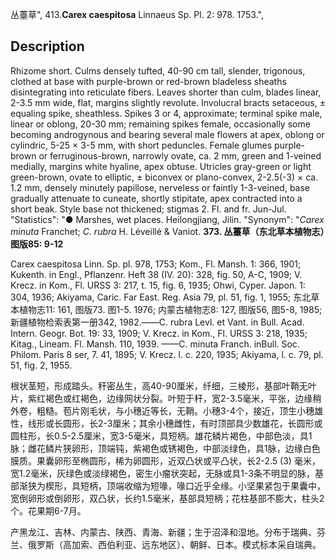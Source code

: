 丛薹草",
413.**Carex caespitosa** Linnaeus Sp. Pl. 2: 978. 1753.",

## Description
Rhizome short. Culms densely tufted, 40-90 cm tall, slender, trigonous, clothed at base with purple-brown or red-brown bladeless sheaths disintegrating into reticulate fibers. Leaves shorter than culm, blades linear, 2-3.5 mm wide, flat, margins slightly revolute. Involucral bracts setaceous, ± equaling spike, sheathless. Spikes 3 or 4, approximate; terminal spike male, linear or oblong, 20-30 mm; remaining spikes female, occasionally some becoming androgynous and bearing several male flowers at apex, oblong or cylindric, 5-25 × 3-5 mm, with short peduncles. Female glumes purple-brown or ferruginous-brown, narrowly ovate, ca. 2 mm, green and 1-veined medially, margins white hyaline, apex obtuse. Utricles gray-green or light green-brown, ovate to elliptic, ± biconvex or plano-convex, 2-2.5(-3) × ca. 1.2 mm, densely minutely papillose, nerveless or faintly 1-3-veined, base gradually attenuate to cuneate, shortly stipitate, apex contracted into a short beak. Style base not thickened; stigmas 2. Fl. and fr. Jun-Jul.
  "Statistics": "● Marshes, wet places. Heilongjiang, Jilin.
  "Synonym": "*Carex minuta* Franchet; *C. rubra* H. Léveillé &amp; Vaniot.
**373. 丛薹草（东北草本植物志）图版85: 9-12**

Carex caespitosa Linn. Sp. pl. 978, 1753; Kom., Fl. Mansh. 1: 366, 1901; Kukenth. in Engl., Pflanzenr. Heft 38 (IV. 20): 328, fig. 50, A-C, 1909; V. Krecz. in Kom., Fl. URSS 3: 217, t. 15, fig. 6, 1935; Ohwi, Cyper. Japon. 1: 304, 1936; Akiyama, Caric. Far East. Reg. Asia 79, pl. 51, fig. 1, 1955; 东北草本植物志11: 161, 图版73. 图1-5. 1976; 内蒙古植物志8: 127, 图版56, 图5-8, 1985; 新疆植物检索表第一册342, 1982.——C. rubra Levl. et Vant. in Bull. Acad. Intern. Geogr. Bot. 19: 33, 1909; V. Krecz. in Kom., Fl. URSS 3: 218, 1935; Kitag., Lineam. Fl. Mansh. 110, 1939. ——C. minuta Franch. inBull. Soc. Philom. Paris 8 ser, 7. 41, 1895; V. Krecz. l. c. 220, 1935; Akiyama, l. c. 79, pl. 51, fig. 2, 1955.

根状茎短，形成踏头。秆密丛生，高40-90厘米，纤细，三棱形，基部叶鞘无叶片，紫红褐色或红褐色，边缘网状分裂。叶短于秆，宽2-3.5毫米，平张，边缘稍外卷，粗糙。苞片刚毛状，与小穗近等长，无鞘。小穗3-4个，接近，顶生小穗雄性，线形或长圆形，长2-3厘米；其余小穗雌性，有时顶部具少数雄花，长圆形或圆柱形，长0.5-2.5厘米，宽3-5毫米，具短柄。雄花鳞片褐色，中部色淡，具1脉；雌花鳞片狭卵形，顶端钝，紫褐色或锈褐色，中部淡绿色，具1脉，边缘白色膜质。果囊卵形至椭圆形，稀为卵圆形，近双凸状或平凸状，长2-2.5 (3) 毫米，宽1.2毫米，灰绿色或淡绿褐色，密生小瘤状突起，无脉或具1-3条不明显的脉，基部渐狭为楔形，具短柄，顶端收缩为短喙，喙口近乎全缘。小坚果紧包于果囊中，宽倒卵形或倒卵形，双凸状，长约1.5毫米，基部具短柄；花柱基部不膨大，柱头2个。花果期6-7月。

产黑龙江、吉林、内蒙古、陕西、青海、新疆；生于沼泽和湿地。分布于瑞典、芬兰、俄罗斯（高加索、西伯利亚、远东地区）、朝鲜、日本。模式标本采自瑞典。
